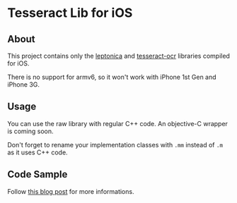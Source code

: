 Tesseract Lib for iOS
=====================


About
-----

This project contains only the [leptonica](http://www.leptonica.com/download.html) and [tesseract-ocr](http://code.google.com/p/tesseract-ocr/) libraries compiled for iOS.

There is no support for armv6, so it won't work with iPhone 1st Gen and iPhone 3G.


Usage
-----

You can use the raw library with regular C++ code. An objective-C wrapper is coming soon.

Don't forget to rename your implementation classes with `.mm` instead of `.m` as it uses C++ code.


Code Sample
-----------

Follow [this blog post](http://tinsuke.wordpress.com/2011/11/01/how-to-compile-and-use-tesseract-3-01-on-ios-sdk-5/) for more informations.



